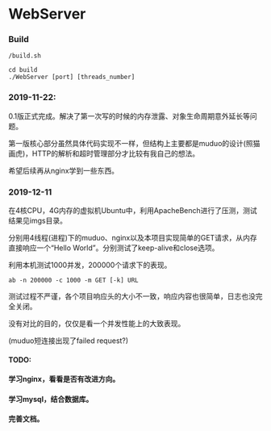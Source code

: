 # WebServer

### Build

    /build.sh

```
cd build
./WebServer [port] [threads_number]
```

### 2019-11-22:

0.1版正式完成。解决了第一次写的时候的内存泄露、对象生命周期意外延长等问题。

第一版核心部分虽然具体代码实现不一样，但结构上主要都是muduo的设计(照猫画虎)，HTTP的解析和超时管理部分才比较有我自己的想法。

希望后续再从nginx学到一些东西。

### 2019-12-11

在4核CPU，4G内存的虚拟机Ubuntu中，利用ApacheBench进行了压测，测试结果见imgs目录。

分别用4线程(进程)下的muduo、nginx以及本项目实现简单的GET请求，从内存直接响应一个“Hello World”。分别测试了keep-alive和close选项。

利用本机测试1000并发，200000个请求下的表现。 

    ab -n 200000 -c 1000 -m GET [-k] URL

测试过程不严谨，各个项目响应头的大小不一致，响应内容也很简单，日志也没完全关闭。

没有对比的目的，仅仅是看一个并发性能上的大致表现。

(muduo短连接出现了failed request?)

#### TODO: 

#### 学习nginx，看看是否有改进方向。

#### 学习mysql，结合数据库。

#### 完善文档。
